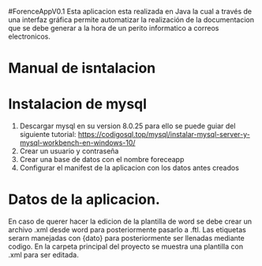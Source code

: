 #ForenceAppV0.1
Esta aplicacion esta realizada en Java la cual a través de una interfaz gráfica permite automatizar la realización de la documentacion que se debe generar a la hora de un perito informatico a correos electronicos.
# Manual de isntalacion
# Instalacion de mysql
1. Descargar mysql en su version 8.0.25 para ello se puede guiar del siguiente tutorial: https://codigosql.top/mysql/instalar-mysql-server-y-mysql-workbench-en-windows-10/
2. Crear un usuario y contraseña 
3. Crear una base de datos con el nombre foreceapp
4. Configurar el manifest de la aplicacion con los datos antes creados

# Datos de la aplicacion.
En caso de querer hacer la edicion de la plantilla de word se debe crear un archivo .xml desde word para posteriormente pasarlo a .ftl. Las etiquetas serarn manejadas
con {dato} para posteriormente ser llenadas mediante codigo. En la carpeta principal del proyecto se muestra una plantilla con .xml para ser editada.
